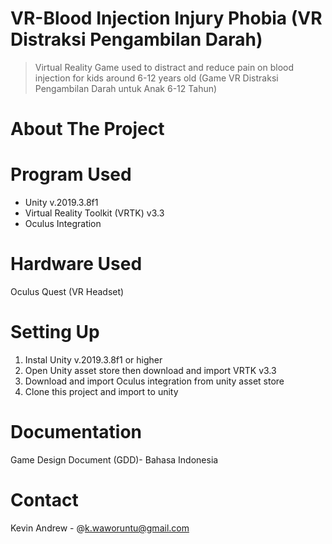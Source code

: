# VR-Blood Injection Injury Phobia (VR Distraksi Pengambilan Darah)
 >Virtual Reality Game used to distract and reduce pain on blood injection for kids around 6-12 years old
 >(Game VR Distraksi Pengambilan Darah untuk Anak 6-12 Tahun)
 
 # About The Project
 
 
 # Program Used
 - Unity v.2019.3.8f1
 - Virtual Reality Toolkit (VRTK) v3.3
 - Oculus Integration
 
 # Hardware Used
 Oculus Quest (VR Headset)
 
 # Setting Up
 1. Instal Unity v.2019.3.8f1 or higher
 2. Open Unity asset store then download and import VRTK v3.3
 3. Download and import Oculus integration from unity asset store
 4. Clone this project and import to unity
 
 # Documentation
 Game Design Document (GDD)- Bahasa Indonesia
 
 # Contact
 Kevin Andrew - @k.waworuntu@gmail.com
 
 


